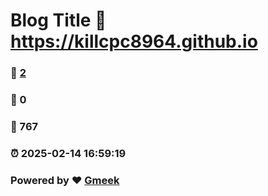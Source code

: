 # Blog Title :link: https://killcpc8964.github.io 
### :page_facing_up: [2](https://killcpc8964.github.io/tag.html) 
### :speech_balloon: 0 
### :hibiscus: 767 
### :alarm_clock: 2025-02-14 16:59:19 
### Powered by :heart: [Gmeek](https://github.com/Meekdai/Gmeek)
